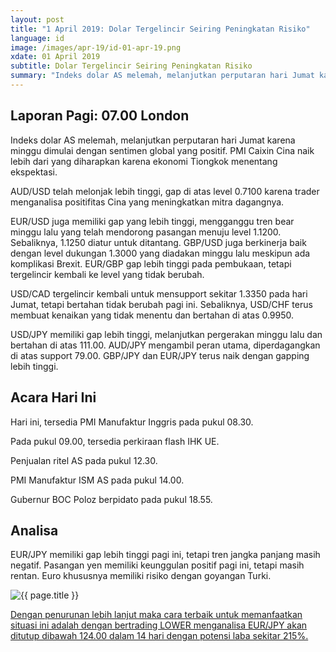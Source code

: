 ```yaml
---
layout: post
title: "1 April 2019: Dolar Tergelincir Seiring Peningkatan Risiko" 
language: id
image: /images/apr-19/id-01-apr-19.png
xdate: 01 April 2019
subtitle: Dolar Tergelincir Seiring Peningkatan Risiko
summary: "Indeks dolar AS melemah, melanjutkan perputaran hari Jumat karena minggu dimulai dengan sentimen global yang positif. PMI Caixin Cina naik lebih dari yang diharapkan karena ekonomi Tiongkok menentang ekspektasi"
---
```

## Laporan Pagi: 07.00 London

Indeks dolar AS melemah, melanjutkan perputaran hari Jumat karena minggu dimulai dengan sentimen global yang positif. PMI Caixin Cina naik lebih dari yang diharapkan karena ekonomi Tiongkok menentang ekspektasi.

AUD/USD telah melonjak lebih tinggi, gap di atas level 0.7100 karena trader menganalisa positifitas Cina yang meningkatkan mitra dagangnya.

EUR/USD juga memiliki gap yang lebih tinggi, mengganggu tren bear minggu lalu yang telah mendorong pasangan menuju level 1.1200. Sebaliknya, 1.1250 diatur untuk ditantang. GBP/USD juga berkinerja baik dengan level dukungan 1.3000 yang diadakan minggu lalu meskipun ada komplikasi Brexit. EUR/GBP gap lebih tinggi pada pembukaan, tetapi tergelincir kembali ke level yang tidak berubah.

USD/CAD tergelincir kembali untuk mensupport sekitar 1.3350 pada hari Jumat, tetapi bertahan tidak berubah pagi ini. Sebaliknya, USD/CHF terus membuat kenaikan yang tidak menentu dan bertahan di atas 0.9950.

USD/JPY memiliki gap lebih tinggi, melanjutkan pergerakan minggu lalu dan bertahan di atas 111.00. AUD/JPY mengambil peran utama, diperdagangkan di atas support 79.00. GBP/JPY dan EUR/JPY terus naik dengan gapping lebih tinggi.

## Acara Hari Ini

Hari ini, tersedia PMI Manufaktur Inggris pada pukul 08.30.

Pada pukul 09.00, tersedia perkiraan flash IHK UE.

Penjualan ritel AS pada pukul 12.30.

PMI Manufaktur ISM AS pada pukul 14.00.

Gubernur BOC Poloz berpidato pada pukul 18.55.

## Analisa

EUR/JPY memiliki gap lebih tinggi pagi ini, tetapi tren jangka panjang masih negatif. Pasangan yen memiliki keunggulan positif pagi ini, tetapi masih rentan. Euro khususnya memiliki risiko dengan goyangan Turki.

<img src="{{ site.url }}/images/apr-19/id-01-apr-19.png" alt="{{ page.title }}" title="{{ page.title }}">

<a href="%LINK%%?currency=USD&market=forex&underlying=frxEURJPY&formname=higherlower&duration_amount=14&duration_units=d&amount=10&amount_type=stake&expiry_type=duration&barrier=124.00" target="_blank" rel="noopener noreferrer nofollow">Dengan penurunan lebih lanjut maka cara terbaik untuk memanfaatkan situasi ini adalah dengan bertrading LOWER menganalisa EUR/JPY akan ditutup dibawah 124.00 dalam 14 hari dengan potensi laba sekitar 215%.</a>